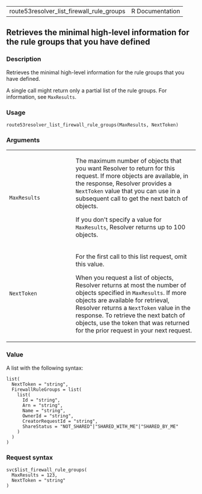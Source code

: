 <table style="width: 100%;">
<tbody>
<tr class="odd">
<td>route53resolver_list_firewall_rule_groups</td>
<td style="text-align: right;">R Documentation</td>
</tr>
</tbody>
</table>

## Retrieves the minimal high-level information for the rule groups that you have defined

### Description

Retrieves the minimal high-level information for the rule groups that
you have defined.

A single call might return only a partial list of the rule groups. For
information, see `MaxResults`.

### Usage

    route53resolver_list_firewall_rule_groups(MaxResults, NextToken)

### Arguments

<table>
<colgroup>
<col style="width: 35%" />
<col style="width: 65%" />
</colgroup>
<tbody>
<tr class="odd">
<td><code
id="route53resolver_list_firewall_rule_groups_:_MaxResults">MaxResults</code></td>
<td><p>The maximum number of objects that you want Resolver to return
for this request. If more objects are available, in the response,
Resolver provides a <code>NextToken</code> value that you can use in a
subsequent call to get the next batch of objects.</p>
<p>If you don't specify a value for <code>MaxResults</code>, Resolver
returns up to 100 objects.</p></td>
</tr>
<tr class="even">
<td><code
id="route53resolver_list_firewall_rule_groups_:_NextToken">NextToken</code></td>
<td><p>For the first call to this list request, omit this value.</p>
<p>When you request a list of objects, Resolver returns at most the
number of objects specified in <code>MaxResults</code>. If more objects
are available for retrieval, Resolver returns a <code>NextToken</code>
value in the response. To retrieve the next batch of objects, use the
token that was returned for the prior request in your next
request.</p></td>
</tr>
</tbody>
</table>

### Value

A list with the following syntax:

    list(
      NextToken = "string",
      FirewallRuleGroups = list(
        list(
          Id = "string",
          Arn = "string",
          Name = "string",
          OwnerId = "string",
          CreatorRequestId = "string",
          ShareStatus = "NOT_SHARED"|"SHARED_WITH_ME"|"SHARED_BY_ME"
        )
      )
    )

### Request syntax

    svc$list_firewall_rule_groups(
      MaxResults = 123,
      NextToken = "string"
    )
